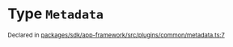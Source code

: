 # Type `Metadata`
<sub>Declared in [packages/sdk/app-framework/src/plugins/common/metadata.ts:7](https://github.com/dxos/dxos/blob/175437b91/packages/sdk/app-framework/src/plugins/common/metadata.ts#L7)</sub>






